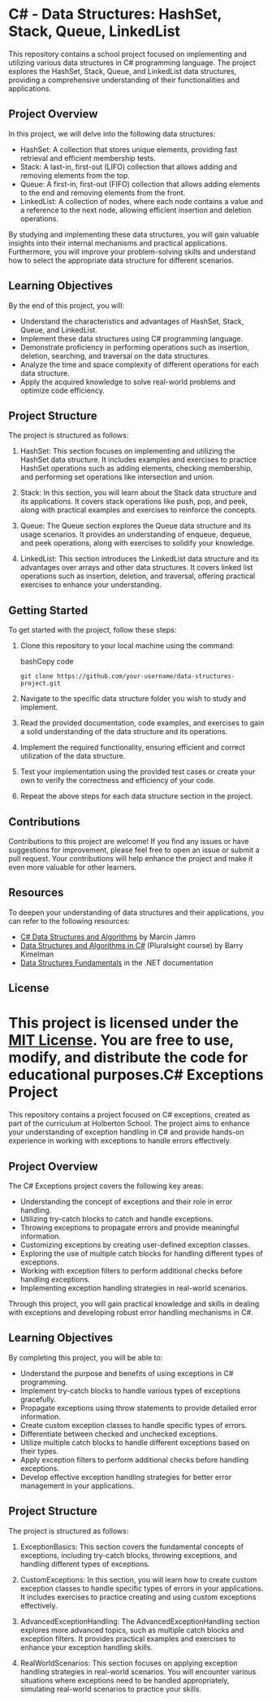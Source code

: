 C# - Data Structures: HashSet, Stack, Queue, LinkedList
=======================================================

This repository contains a school project focused on implementing and utilizing various data structures in C# programming language. The project explores the HashSet, Stack, Queue, and LinkedList data structures, providing a comprehensive understanding of their functionalities and applications.

Project Overview
----------------

In this project, we will delve into the following data structures:

-   HashSet: A collection that stores unique elements, providing fast retrieval and efficient membership tests.
-   Stack: A last-in, first-out (LIFO) collection that allows adding and removing elements from the top.
-   Queue: A first-in, first-out (FIFO) collection that allows adding elements to the end and removing elements from the front.
-   LinkedList: A collection of nodes, where each node contains a value and a reference to the next node, allowing efficient insertion and deletion operations.

By studying and implementing these data structures, you will gain valuable insights into their internal mechanisms and practical applications. Furthermore, you will improve your problem-solving skills and understand how to select the appropriate data structure for different scenarios.

Learning Objectives
-------------------

By the end of this project, you will:

-   Understand the characteristics and advantages of HashSet, Stack, Queue, and LinkedList.
-   Implement these data structures using C# programming language.
-   Demonstrate proficiency in performing operations such as insertion, deletion, searching, and traversal on the data structures.
-   Analyze the time and space complexity of different operations for each data structure.
-   Apply the acquired knowledge to solve real-world problems and optimize code efficiency.

Project Structure
-----------------

The project is structured as follows:

1.  HashSet: This section focuses on implementing and utilizing the HashSet data structure. It includes examples and exercises to practice HashSet operations such as adding elements, checking membership, and performing set operations like intersection and union.

2.  Stack: In this section, you will learn about the Stack data structure and its applications. It covers stack operations like push, pop, and peek, along with practical examples and exercises to reinforce the concepts.

3.  Queue: The Queue section explores the Queue data structure and its usage scenarios. It provides an understanding of enqueue, dequeue, and peek operations, along with exercises to solidify your knowledge.

4.  LinkedList: This section introduces the LinkedList data structure and its advantages over arrays and other data structures. It covers linked list operations such as insertion, deletion, and traversal, offering practical exercises to enhance your understanding.

Getting Started
---------------

To get started with the project, follow these steps:

1.  Clone this repository to your local machine using the command:

    bashCopy code

    `git clone https://github.com/your-username/data-structures-project.git`

2.  Navigate to the specific data structure folder you wish to study and implement.

3.  Read the provided documentation, code examples, and exercises to gain a solid understanding of the data structure and its operations.

4.  Implement the required functionality, ensuring efficient and correct utilization of the data structure.

5.  Test your implementation using the provided test cases or create your own to verify the correctness and efficiency of your code.

6.  Repeat the above steps for each data structure section in the project.

Contributions
-------------

Contributions to this project are welcome! If you find any issues or have suggestions for improvement, please feel free to open an issue or submit a pull request. Your contributions will help enhance the project and make it even more valuable for other learners.

Resources
---------

To deepen your understanding of data structures and their applications, you can refer to the following resources:

-   [C# Data Structures and Algorithms](https://www.amazon.com/C-Data-Structures-Algorithms-Workshop/dp/1484249185) by Marcin Jamro
-   [Data Structures and Algorithms in C#](https://www.pluralsight.com/courses/csharp-data-structures-algorithms) (Pluralsight course) by Barry Kimelman
-   [Data Structures Fundamentals](https://docs.microsoft.com/en-us/dotnet/standard/collections/) in the .NET documentation

License
-------

This project is licensed under the [MIT License](https://chat.openai.com/c/LICENSE). You are free to use, modify, and distribute the code for educational purposes.C# Exceptions Project
=====================

This repository contains a project focused on C# exceptions, created as part of the curriculum at Holberton School. The project aims to enhance your understanding of exception handling in C# and provide hands-on experience in working with exceptions to handle errors effectively.

Project Overview
----------------

The C# Exceptions project covers the following key areas:

-   Understanding the concept of exceptions and their role in error handling.
-   Utilizing try-catch blocks to catch and handle exceptions.
-   Throwing exceptions to propagate errors and provide meaningful information.
-   Customizing exceptions by creating user-defined exception classes.
-   Exploring the use of multiple catch blocks for handling different types of exceptions.
-   Working with exception filters to perform additional checks before handling exceptions.
-   Implementing exception handling strategies in real-world scenarios.

Through this project, you will gain practical knowledge and skills in dealing with exceptions and developing robust error handling mechanisms in C#.

Learning Objectives
-------------------

By completing this project, you will be able to:

-   Understand the purpose and benefits of using exceptions in C# programming.
-   Implement try-catch blocks to handle various types of exceptions gracefully.
-   Propagate exceptions using throw statements to provide detailed error information.
-   Create custom exception classes to handle specific types of errors.
-   Differentiate between checked and unchecked exceptions.
-   Utilize multiple catch blocks to handle different exceptions based on their types.
-   Apply exception filters to perform additional checks before handling exceptions.
-   Develop effective exception handling strategies for better error management in your applications.

Project Structure
-----------------

The project is structured as follows:

1.  ExceptionBasics: This section covers the fundamental concepts of exceptions, including try-catch blocks, throwing exceptions, and handling different types of exceptions.

2.  CustomExceptions: In this section, you will learn how to create custom exception classes to handle specific types of errors in your applications. It includes exercises to practice creating and using custom exceptions effectively.

3.  AdvancedExceptionHandling: The AdvancedExceptionHandling section explores more advanced topics, such as multiple catch blocks and exception filters. It provides practical examples and exercises to enhance your exception handling skills.

4.  RealWorldScenarios: This section focuses on applying exception handling strategies in real-world scenarios. You will encounter various situations where exceptions need to be handled appropriately, simulating real-world scenarios to practice your skills.
